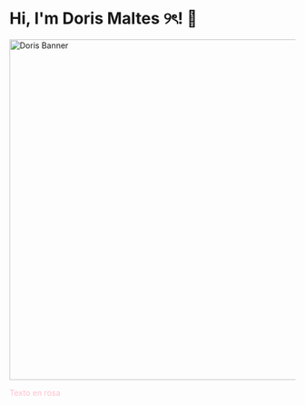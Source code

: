 # Hi, I'm Doris Maltes ୨ৎ! 👋

<img src="./este.gif" alt="Doris Banner" width="600"/>

<span style="color: pink;">Texto en rosa</span>
